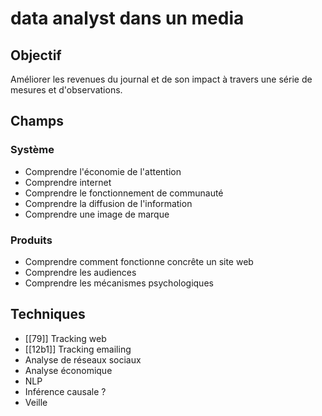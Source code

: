 # data analyst dans un media

## Objectif

Améliorer les revenues du journal et de son impact à travers une série de mesures et d'observations. 

## Champs

### Système
- Comprendre l'économie de l'attention
- Comprendre internet
- Comprendre le fonctionnement de communauté
- Comprendre la diffusion de l'information
- Comprendre une image de marque

### Produits
- Comprendre comment fonctionne concrête un site web
- Comprendre les audiences
- Comprendre les mécanismes psychologiques

## Techniques

- [[79]] Tracking web
-  [[12b1]] Tracking emailing
- Analyse de réseaux sociaux
- Analyse économique
- NLP
- Inférence causale ?
- Veille
